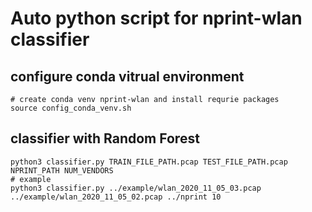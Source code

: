 # Auto python script for nprint-wlan classifier

## configure conda vitrual environment

```shell
# create conda venv nprint-wlan and install requrie packages
source config_conda_venv.sh 
```
## classifier with Random Forest

```shell
python3 classifier.py TRAIN_FILE_PATH.pcap TEST_FILE_PATH.pcap NPRINT_PATH NUM_VENDORS
# example
python3 classifier.py ../example/wlan_2020_11_05_03.pcap ../example/wlan_2020_11_05_02.pcap ../nprint 10
```